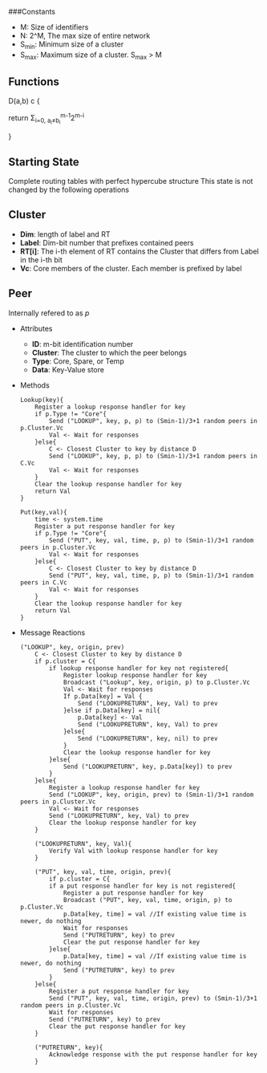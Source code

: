 

###Constants
* M: Size of identifiers
* N: 2^M, The max size of entire network
* S<sub>min</sub>: Minimum size of a cluster
* S<sub>max</sub>: Maximum size of a cluster. S<sub>max</sub> > M

## Functions

D(a,b) c {

return Σ<sub>i=0, a<sub>i</sub>≠b<sub>i</sub></sub><sup>m-1</sup>2<sup>m-i</sup>

} 


## Starting State
Complete routing tables with perfect hypercube structure
This state is not changed by the following operations

## Cluster
* **Dim**: length of label and RT
* **Label**: Dim-bit number that prefixes contained peers
* **RT[i]**: The i-th element of RT contains the Cluster that differs from Label in the i-th bit
* **Vc**: Core members of the cluster. Each member is prefixed by label


## Peer
Internally refered to as *p*
* Attributes
    * **ID**: m-bit identification number
    * **Cluster**: The cluster to which the peer belongs
    * **Type**: Core, Spare, or Temp
    * **Data**: Key-Value store

* Methods
    ```
    Lookup(key){
        Register a lookup response handler for key
        if p.Type != "Core"{
            Send ("LOOKUP", key, p, p) to (Smin-1)/3+1 random peers in p.Cluster.Vc
            Val <- Wait for responses
        }else{
            C <- Closest Cluster to key by distance D
            Send ("LOOKUP", key, p, p) to (Smin-1)/3+1 random peers in C.Vc
            Val <- Wait for responses
        }
        Clear the lookup response handler for key
        return Val
    }
    ```
    ```
    Put(key,val){
        time <- system.time
        Register a put response handler for key
        if p.Type != "Core"{
            Send ("PUT", key, val, time, p, p) to (Smin-1)/3+1 random peers in p.Cluster.Vc
            Val <- Wait for responses
        }else{
            C <- Closest Cluster to key by distance D
            Send ("PUT", key, val, time, p, p) to (Smin-1)/3+1 random peers in C.Vc
            Val <- Wait for responses
        }
        Clear the lookup response handler for key
        return Val
    }
    ```

* Message Reactions
    ```
    ("LOOKUP", key, origin, prev)  
        C <- Closest Cluster to key by distance D
        if p.cluster = C{
            if lookup response handler for key not registered{
                Register lookup response handler for key
                Broadcast ("Lookup", key, origin, p) to p.Cluster.Vc
                Val <- Wait for responses
                If p.Data[key] = Val {
                    Send ("LOOKUPRETURN", key, Val) to prev
                }else if p.Data[key] = nil{
                    p.Data[key] <- Val
                    Send ("LOOKUPRETURN", key, Val) to prev
                }else{
                    Send ("LOOKUPRETURN", key, nil) to prev
                }
                Clear the lookup response handler for key
            }else{
                Send ("LOOKUPRETURN", key, p.Data[key]) to prev
            }
        }else{
            Register a lookup response handler for key
            Send ("LOOKUP", key, origin, prev) to (Smin-1)/3+1 random peers in p.Cluster.Vc
            Val <- Wait for responses
            Send ("LOOKUPRETURN", key, Val) to prev
            Clear the lookup response handler for key
        }
    ```
    ```
        ("LOOKUPRETURN", key, Val){
            Verify Val with lookup response handler for key
        }
    ```
    ```
        ("PUT", key, val, time, origin, prev){
            if p.cluster = C{
            if a put response handler for key is not registered{
                Register a put response handler for key
                Broadcast ("PUT", key, val, time, origin, p) to p.Cluster.Vc
                p.Data[key, time] = val //If existing value time is newer, do nothing
                Wait for responses
                Send ("PUTRETURN", key) to prev
                Clear the put response handler for key
            }else{
                p.Data[key, time] = val //If existing value time is newer, do nothing
                Send ("PUTRETURN", key) to prev
            }
        }else{
            Register a put response handler for key
            Send ("PUT", key, val, time, origin, prev) to (Smin-1)/3+1 random peers in p.Cluster.Vc
            Wait for responses
            Send ("PUTRETURN", key) to prev
            Clear the put response handler for key
        }
    ```
    ```
        ("PUTRETURN", key){
            Acknowledge response with the put response handler for key
        }
    ```